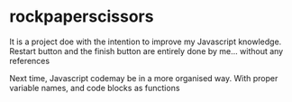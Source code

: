 # rockpaperscissors

It is a project doe with the intention to improve my Javascript knowledge.
Restart button and the finish button are entirely done by me... without any references

Next time, Javascript codemay be in a more organised way.
With proper variable names, and code blocks as functions 
